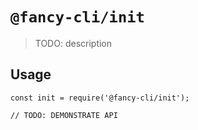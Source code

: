 # `@fancy-cli/init`

> TODO: description

## Usage

```
const init = require('@fancy-cli/init');

// TODO: DEMONSTRATE API
```

